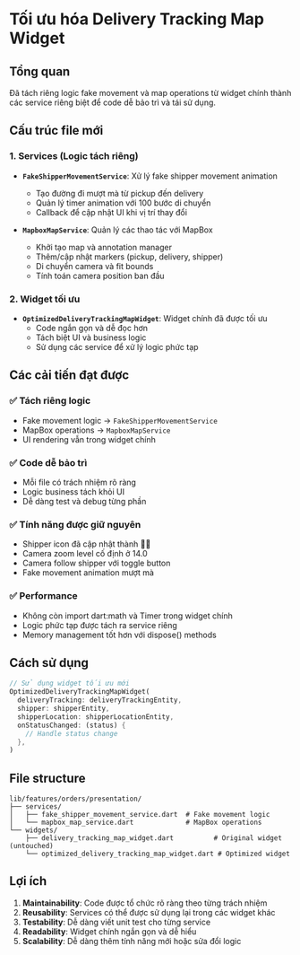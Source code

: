 # Tối ưu hóa Delivery Tracking Map Widget

## Tổng quan
Đã tách riêng logic fake movement và map operations từ widget chính thành các service riêng biệt để code dễ bảo trì và tái sử dụng.

## Cấu trúc file mới

### 1. Services (Logic tách riêng)
- **`FakeShipperMovementService`**: Xử lý fake shipper movement animation
  - Tạo đường đi mượt mà từ pickup đến delivery
  - Quản lý timer animation với 100 bước di chuyển
  - Callback để cập nhật UI khi vị trí thay đổi
  
- **`MapboxMapService`**: Quản lý các thao tác với MapBox
  - Khởi tạo map và annotation manager
  - Thêm/cập nhật markers (pickup, delivery, shipper)
  - Di chuyển camera và fit bounds
  - Tính toán camera position ban đầu

### 2. Widget tối ưu
- **`OptimizedDeliveryTrackingMapWidget`**: Widget chính đã được tối ưu
  - Code ngắn gọn và dễ đọc hơn
  - Tách biệt UI và business logic
  - Sử dụng các service để xử lý logic phức tạp

## Các cải tiến đạt được

### ✅ Tách riêng logic
- Fake movement logic → `FakeShipperMovementService`
- MapBox operations → `MapboxMapService`
- UI rendering vẫn trong widget chính

### ✅ Code dễ bảo trì
- Mỗi file có trách nhiệm rõ ràng
- Logic business tách khỏi UI
- Dễ dàng test và debug từng phần

### ✅ Tính năng được giữ nguyên
- Shipper icon đã cập nhật thành 🚴‍♂️
- Camera zoom level cố định ở 14.0
- Camera follow shipper với toggle button
- Fake movement animation mượt mà

### ✅ Performance
- Không còn import dart:math và Timer trong widget chính
- Logic phức tạp được tách ra service riêng
- Memory management tốt hơn với dispose() methods

## Cách sử dụng

```dart
// Sử dụng widget tối ưu mới
OptimizedDeliveryTrackingMapWidget(
  deliveryTracking: deliveryTrackingEntity,
  shipper: shipperEntity,
  shipperLocation: shipperLocationEntity,
  onStatusChanged: (status) {
    // Handle status change
  },
)
```

## File structure
```
lib/features/orders/presentation/
├── services/
│   ├── fake_shipper_movement_service.dart  # Fake movement logic
│   └── mapbox_map_service.dart             # MapBox operations
└── widgets/
    ├── delivery_tracking_map_widget.dart          # Original widget (untouched)
    └── optimized_delivery_tracking_map_widget.dart # Optimized widget
```

## Lợi ích
1. **Maintainability**: Code được tổ chức rõ ràng theo từng trách nhiệm
2. **Reusability**: Services có thể được sử dụng lại trong các widget khác
3. **Testability**: Dễ dàng viết unit test cho từng service
4. **Readability**: Widget chính ngắn gọn và dễ hiểu
5. **Scalability**: Dễ dàng thêm tính năng mới hoặc sửa đổi logic
